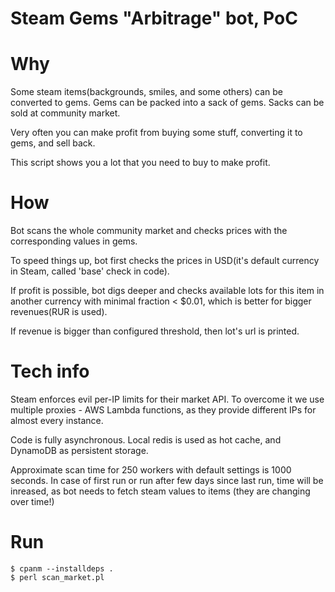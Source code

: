 # Steam Gems "Arbitrage" bot, PoC

# Why
Some steam items(backgrounds, smiles, and some others) can be converted to gems. Gems can be packed into a sack of gems.
Sacks can be sold at community market.

Very often you can make profit from buying some stuff, converting it to gems, and sell back.

This script shows you a lot that you need to buy to make profit.

# How
Bot scans the whole community market and checks prices with the corresponding values in gems.

To speed things up, bot first checks the prices in USD(it's default currency in Steam, called 'base' check in code).

If profit is possible, bot digs deeper and checks available lots for this item in another currency with minimal fraction < $0.01, which is better for bigger revenues(RUR is used).

If revenue is bigger than configured threshold, then lot's url is printed.

# Tech info
Steam enforces evil per-IP limits for their market API. To overcome it we use multiple proxies - AWS Lambda functions, as they provide different IPs for almost every instance.

Code is fully asynchronous.
Local redis is used as hot cache, and DynamoDB as persistent storage.

Approximate scan time for 250 workers with default settings is 1000 seconds. In case of first run or run after few days since last run, time will be inreased, as bot needs to fetch steam values to items (they are changing over time!)

# Run
```
$ cpanm --installdeps .
$ perl scan_market.pl
```
